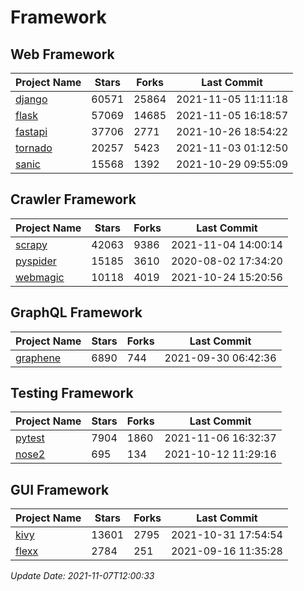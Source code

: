 # Framework

## Web Framework
| Project Name | Stars | Forks | Last Commit |
| ------------ | ----- | ----- | ----------- |
| [django](https://github.com/django/django) | 60571 | 25864 | 2021-11-05 11:11:18 |
| [flask](https://github.com/pallets/flask) | 57069 | 14685 | 2021-11-05 16:18:57 |
| [fastapi](https://github.com/tiangolo/fastapi) | 37706 | 2771 | 2021-10-26 18:54:22 |
| [tornado](https://github.com/tornadoweb/tornado) | 20257 | 5423 | 2021-11-03 01:12:50 |
| [sanic](https://github.com/sanic-org/sanic) | 15568 | 1392 | 2021-10-29 09:55:09 |

## Crawler Framework
| Project Name | Stars | Forks | Last Commit |
| ------------ | ----- | ----- | ----------- |
| [scrapy](https://github.com/scrapy/scrapy) | 42063 | 9386 | 2021-11-04 14:00:14 |
| [pyspider](https://github.com/binux/pyspider) | 15185 | 3610 | 2020-08-02 17:34:20 |
| [webmagic](https://github.com/code4craft/webmagic) | 10118 | 4019 | 2021-10-24 15:20:56 |

## GraphQL Framework
| Project Name | Stars | Forks | Last Commit |
| ------------ | ----- | ----- | ----------- |
| [graphene](https://github.com/graphql-python/graphene) | 6890 | 744 | 2021-09-30 06:42:36 |

## Testing Framework
| Project Name | Stars | Forks | Last Commit |
| ------------ | ----- | ----- | ----------- |
| [pytest](https://github.com/pytest-dev/pytest) | 7904 | 1860 | 2021-11-06 16:32:37 |
| [nose2](https://github.com/nose-devs/nose2) | 695 | 134 | 2021-10-12 11:29:16 |

## GUI Framework
| Project Name | Stars | Forks | Last Commit |
| ------------ | ----- | ----- | ----------- |
| [kivy](https://github.com/kivy/kivy) | 13601 | 2795 | 2021-10-31 17:54:54 |
| [flexx](https://github.com/flexxui/flexx) | 2784 | 251 | 2021-09-16 11:35:28 |

*Update Date: 2021-11-07T12:00:33*